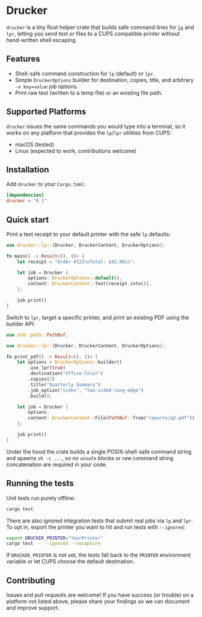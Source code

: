 # Drucker

`drucker` is a tiny Rust helper crate that builds safe command lines for
[`lp`](https://www.cups.org/doc/options.html) and `lpr`, letting you send text or
files to a CUPS compatible printer without hand-written shell escaping.

## Features

* Shell-safe command construction for `lp` (default) or `lpr`.
* Simple `DruckerOptions` builder for destination, copies, title, and arbitrary
  `-o key=value` job options.
* Print raw text (written to a temp file) or an existing file path.

## Supported Platforms

`drucker` issues the same commands you would type into a terminal, so it works on
any platform that provides the `lp`/`lpr` utilities from CUPS:

* macOS (tested)
* Linux (expected to work, contributions welcome)

## Installation

Add `drucker` to your `Cargo.toml`:

```toml
[dependencies]
drucker = "0.1"
```

## Quick start

Print a text receipt to your default printer with the safe `lp` defaults:

```rust
use drucker::lp::{Drucker, DruckerContent, DruckerOptions};

fn main() -> Result<(), ()> {
    let receipt = "Order #123\nTotal: $42.00\n";

    let job = Drucker {
        options: DruckerOptions::default(),
        content: DruckerContent::Text(receipt.into()),
    };

    job.print()
}
```

Switch to `lpr`, target a specific printer, and print an existing PDF using the
builder API:

```rust
use std::path::PathBuf;

use drucker::lp::{Drucker, DruckerContent, DruckerOptions};

fn print_pdf() -> Result<(), ()> {
    let options = DruckerOptions::builder()
        .use_lpr(true)
        .destination("Office-Color")
        .copies(2)
        .title("Quarterly Summary")
        .job_option("sides", "two-sided-long-edge")
        .build();

    let job = Drucker {
        options,
        content: DruckerContent::File(PathBuf::from("reports/q2.pdf")),
    };

    job.print()
}
```

Under the hood the crate builds a single POSIX-shell-safe command string and
spawns `sh -c ...`, so *no* `unsafe` blocks or raw command string concatenation
are required in your code.

## Running the tests

Unit tests run purely offline:

```bash
cargo test
```

There are also ignored integration tests that submit real jobs via `lp` and
`lpr`. To opt in, export the printer you want to hit and run tests with
`--ignored`:

```bash
export DRUCKER_PRINTER="YourPrinter"
cargo test -- --ignored --nocapture
```

If `DRUCKER_PRINTER` is not set, the tests fall back to the `PRINTER`
environment variable or let CUPS choose the default destination.

## Contributing

Issues and pull requests are welcome! If you have success (or trouble) on a
platform not listed above, please share your findings so we can document and
improve support.
